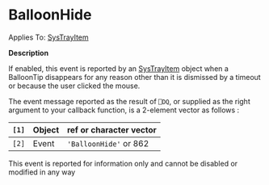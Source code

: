 




<h1 class="heading"><span class="name">BalloonHide</span></h1>

Applies To: [SysTrayItem](./systrayitem.md)


**Description**


If enabled, this event is reported by an [SysTrayItem](./systrayitem.md) object when a BalloonTip disappears for any reason other than it is dismissed by a timeout or because the user clicked the mouse.


The event message reported as the result of `⎕DQ`, or supplied as the right argument to your callback function, is a 2-element vector as follows :


| `[1]` | Object | ref or character vector |
| --- | --- | ---  |
| `[2]` | Event | `'BalloonHide'` or 862 |


This event is reported for information only and cannot be disabled or modified in any way




